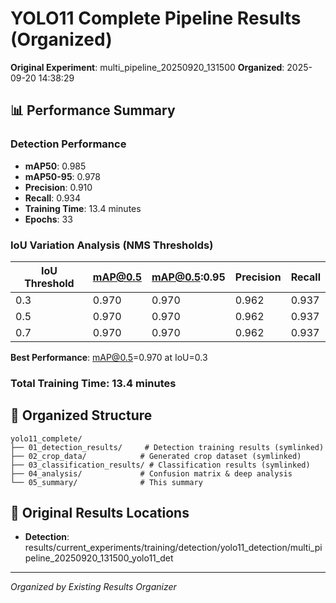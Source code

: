 # YOLO11 Complete Pipeline Results (Organized)

**Original Experiment**: multi_pipeline_20250920_131500
**Organized**: 2025-09-20 14:38:29

## 📊 Performance Summary

### Detection Performance
- **mAP50**: 0.985
- **mAP50-95**: 0.978
- **Precision**: 0.910
- **Recall**: 0.934
- **Training Time**: 13.4 minutes
- **Epochs**: 33

### IoU Variation Analysis (NMS Thresholds)

| IoU Threshold | mAP@0.5 | mAP@0.5:0.95 | Precision | Recall |
|---------------|---------|--------------|-----------|--------|
| 0.3 | 0.970 | 0.970 | 0.962 | 0.937 |
| 0.5 | 0.970 | 0.970 | 0.962 | 0.937 |
| 0.7 | 0.970 | 0.970 | 0.962 | 0.937 |

**Best Performance**: mAP@0.5=0.970 at IoU=0.3

### Total Training Time: 13.4 minutes

## 📁 Organized Structure
```
yolo11_complete/
├── 01_detection_results/     # Detection training results (symlinked)
├── 02_crop_data/            # Generated crop dataset (symlinked)
├── 03_classification_results/ # Classification results (symlinked)
├── 04_analysis/             # Confusion matrix & deep analysis
└── 05_summary/              # This summary
```

## 🔗 Original Results Locations
- **Detection**: results/current_experiments/training/detection/yolo11_detection/multi_pipeline_20250920_131500_yolo11_det

---
*Organized by Existing Results Organizer*
